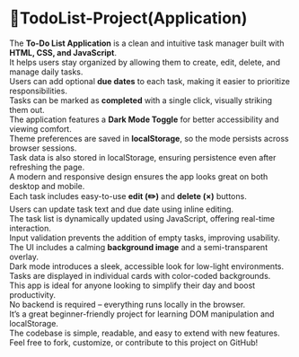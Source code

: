 # 📝TodoList-Project(Application)

The **To-Do List Application** is a clean and intuitive task manager built with **HTML, CSS, and JavaScript**.  
It helps users stay organized by allowing them to create, edit, delete, and manage daily tasks.  
Users can add optional **due dates** to each task, making it easier to prioritize responsibilities.  
Tasks can be marked as **completed** with a single click, visually striking them out.  
The application features a **Dark Mode Toggle** for better accessibility and viewing comfort.  
Theme preferences are saved in **localStorage**, so the mode persists across browser sessions.  
Task data is also stored in localStorage, ensuring persistence even after refreshing the page.  
A modern and responsive design ensures the app looks great on both desktop and mobile.  
Each task includes easy-to-use **edit (✏️)** and **delete (×)** buttons.  
Users can update task text and due date using inline editing.  
The task list is dynamically updated using JavaScript, offering real-time interaction.  
Input validation prevents the addition of empty tasks, improving usability.  
The UI includes a calming **background image** and a semi-transparent overlay.  
Dark mode introduces a sleek, accessible look for low-light environments.  
Tasks are displayed in individual cards with color-coded backgrounds.  
This app is ideal for anyone looking to simplify their day and boost productivity.  
No backend is required – everything runs locally in the browser.  
It’s a great beginner-friendly project for learning DOM manipulation and localStorage.  
The codebase is simple, readable, and easy to extend with new features.  
Feel free to fork, customize, or contribute to this project on GitHub!

